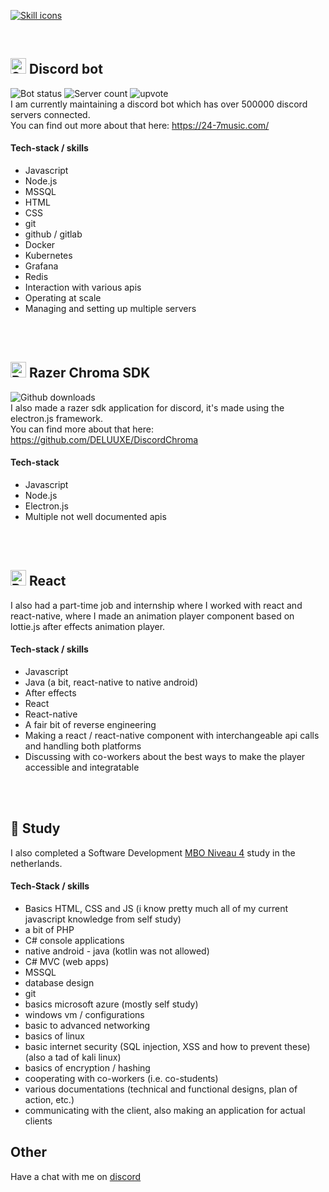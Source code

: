 [![Skill icons](https://skillicons.dev/icons?i=nodejs,js,css,html,cs,java,react,svelte,nginx,docker,kubernetes,grafana,cloudflare,ae,ps)](https://github.com/deluuxe)

<br>

## [<img src="https://www.24-7music.com/assets/24-7bot logo v4.128.png" alt="24/7music bot logo" width="25"/>](https://24-7music.com) Discord bot
![Bot status](https://top.gg/api/widget/status/369208607126061057.svg?noavatar=true) ![Server count](https://top.gg/api/widget/servers/369208607126061057.svg?noavatar=true) ![upvote](https://top.gg/api/widget/upvotes/369208607126061057.svg?noavatar=true) \
I am currently maintaining a discord bot which has over 500000 discord servers connected.\
You can find out more about that here: https://24-7music.com/

#### Tech-stack / skills
- Javascript
- Node.js
- MSSQL
- HTML
- CSS
- git
- github / gitlab
- Docker
- Kubernetes
- Grafana
- Redis
- Interaction with various apis
- Operating at scale
- Managing and setting up multiple servers

<br><br>
## [<img src="https://www.notebookcheck.net/fileadmin/Notebooks/News/_nc3/Razer_Smart_Home_header.png" alt="Razer chroma logo" width="25"/>](https://github.com/DELUUXE/DiscordChroma) Razer Chroma SDK
![Github downloads](https://img.shields.io/github/downloads-pre/DELUUXE/DiscordChroma/latest/total?color=lightgrey)\
I also made a razer sdk application for discord, it's made using the electron.js framework.\
You can find more about that here: https://github.com/DELUUXE/DiscordChroma

#### Tech-stack
- Javascript
- Node.js
- Electron.js
- Multiple not well documented apis

<br><br>
## <img src="https://skillicons.dev/icons?i=react" alt="React logo" width="25"/> React
I also had a part-time job and internship where I worked with react and react-native, where I made an animation player component based on lottie.js after effects animation player.

#### Tech-stack / skills
- Javascript
- Java (a bit, react-native to native android)
- After effects
- React
- React-native
- A fair bit of reverse engineering
- Making a react / react-native component with interchangeable api calls and handling both platforms
- Discussing with co-workers about the best ways to make the player accessible and integratable

<br><br>
## 🏫 Study
I also completed a Software Development [MBO Niveau 4](https://www.nuffic.nl/en/education-systems/netherlands/secondary-vocational-education#:~:text=level%204%20(middle-management%20training%2C%20middenkaderopleiding)%20lasts%203%20or%204%20years%20and%20leads%20to%20an%20mbo%20diploma%20at%20level%204.) study in the netherlands.

#### Tech-Stack / skills
- Basics HTML, CSS and JS (i know pretty much all of my current javascript knowledge from self study)
- a bit of PHP
- C# console applications
- native android - java (kotlin was not allowed)
- C# MVC (web apps)
- MSSQL
- database design
- git
- basics microsoft azure (mostly self study)
- windows vm / configurations
- basic to advanced networking
- basics of linux
- basic internet security (SQL injection, XSS and how to prevent these) (also a tad of kali linux)
- basics of encryption / hashing
- cooperating with co-workers (i.e. co-students)
- various documentations (technical and functional designs, plan of action, etc.)
- communicating with the client, also making an application for actual clients

## Other

Have a chat with me on [discord](https://discord.com/users/266613136403070978)
